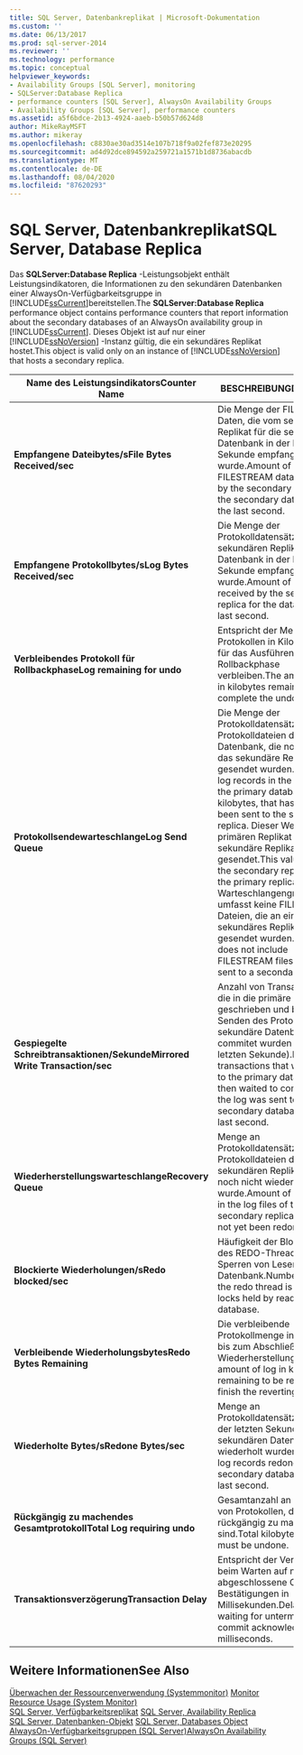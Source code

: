 ```yaml
---
title: SQL Server, Datenbankreplikat | Microsoft-Dokumentation
ms.custom: ''
ms.date: 06/13/2017
ms.prod: sql-server-2014
ms.reviewer: ''
ms.technology: performance
ms.topic: conceptual
helpviewer_keywords:
- Availability Groups [SQL Server], monitoring
- SQLServer:Database Replica
- performance counters [SQL Server], AlwaysOn Availability Groups
- Availability Groups [SQL Server], performance counters
ms.assetid: a5f6bdce-2b13-4924-aaeb-b50b57d624d8
author: MikeRayMSFT
ms.author: mikeray
ms.openlocfilehash: c8830ae30ad3514e107b718f9a02fef873e20295
ms.sourcegitcommit: ad4d92dce894592a259721a1571b1d8736abacdb
ms.translationtype: MT
ms.contentlocale: de-DE
ms.lasthandoff: 08/04/2020
ms.locfileid: "87620293"
---
```

# <a name="sql-server-database-replica"></a><span data-ttu-id="d1f6f-102">SQL Server, Datenbankreplikat</span><span class="sxs-lookup"><span data-stu-id="d1f6f-102">SQL Server, Database Replica</span></span>
  <span data-ttu-id="d1f6f-103">Das **SQLServer:Database Replica** -Leistungsobjekt enthält Leistungsindikatoren, die Informationen zu den sekundären Datenbanken einer AlwaysOn-Verfügbarkeitsgruppe in [!INCLUDE[ssCurrent](../../includes/sscurrent-md.md)]bereitstellen.</span><span class="sxs-lookup"><span data-stu-id="d1f6f-103">The **SQLServer:Database Replica** performance object contains performance counters that report information about the secondary databases of an AlwaysOn availability group in [!INCLUDE[ssCurrent](../../includes/sscurrent-md.md)].</span></span> <span data-ttu-id="d1f6f-104">Dieses Objekt ist auf nur einer [!INCLUDE[ssNoVersion](../../includes/ssnoversion-md.md)] -Instanz gültig, die ein sekundäres Replikat hostet.</span><span class="sxs-lookup"><span data-stu-id="d1f6f-104">This object is valid only on an instance of [!INCLUDE[ssNoVersion](../../includes/ssnoversion-md.md)] that hosts a secondary replica.</span></span>  
  
|<span data-ttu-id="d1f6f-105">Name des Leistungsindikators</span><span class="sxs-lookup"><span data-stu-id="d1f6f-105">Counter Name</span></span>|<span data-ttu-id="d1f6f-106">BESCHREIBUNG</span><span class="sxs-lookup"><span data-stu-id="d1f6f-106">Description</span></span>|<span data-ttu-id="d1f6f-107">Anzeige für...</span><span class="sxs-lookup"><span data-stu-id="d1f6f-107">View on...</span></span>|  
|------------------|-----------------|--------------|  
|<span data-ttu-id="d1f6f-108">**Empfangene Dateibytes/s**</span><span class="sxs-lookup"><span data-stu-id="d1f6f-108">**File Bytes Received/sec**</span></span>|<span data-ttu-id="d1f6f-109">Die Menge der FILESTREAM-Daten, die vom sekundären Replikat für die sekundäre Datenbank in der letzten Sekunde empfangen wurde.</span><span class="sxs-lookup"><span data-stu-id="d1f6f-109">Amount of FILESTREAM data received by the secondary replica for the secondary database in the last second.</span></span>|<span data-ttu-id="d1f6f-110">Sekundäres Replikat</span><span class="sxs-lookup"><span data-stu-id="d1f6f-110">Secondary replica</span></span>|  
|<span data-ttu-id="d1f6f-111">**Empfangene Protokollbytes/s**</span><span class="sxs-lookup"><span data-stu-id="d1f6f-111">**Log Bytes Received/sec**</span></span>|<span data-ttu-id="d1f6f-112">Die Menge der Protokolldatensätze, die vom sekundären Replikat für die Datenbank in der letzten Sekunde empfangen wurde.</span><span class="sxs-lookup"><span data-stu-id="d1f6f-112">Amount of log records received by the secondary replica for the database in the last second.</span></span>|<span data-ttu-id="d1f6f-113">Sekundäres Replikat</span><span class="sxs-lookup"><span data-stu-id="d1f6f-113">Secondary replica</span></span>|  
|<span data-ttu-id="d1f6f-114">**Verbleibendes Protokoll für Rollbackphase**</span><span class="sxs-lookup"><span data-stu-id="d1f6f-114">**Log remaining for undo**</span></span>|<span data-ttu-id="d1f6f-115">Entspricht der Menge an Protokollen in Kilobytes, die für das Ausführen der Rollbackphase verbleiben.</span><span class="sxs-lookup"><span data-stu-id="d1f6f-115">The amount of log in kilobytes remaining to complete the undo phase.</span></span>|<span data-ttu-id="d1f6f-116">Sekundäres Replikat</span><span class="sxs-lookup"><span data-stu-id="d1f6f-116">Secondary replica</span></span>|  
|<span data-ttu-id="d1f6f-117">**Protokollsendewarteschlange**</span><span class="sxs-lookup"><span data-stu-id="d1f6f-117">**Log Send Queue**</span></span>|<span data-ttu-id="d1f6f-118">Die Menge der Protokolldatensätze in den Protokolldateien der primären Datenbank, die noch nicht an das sekundäre Replikat gesendet wurden.</span><span class="sxs-lookup"><span data-stu-id="d1f6f-118">Amount of log records in the log files of the primary database, in kilobytes, that has not yet been sent to the secondary replica.</span></span> <span data-ttu-id="d1f6f-119">Dieser Wert wird vom primären Replikat an das sekundäre Replikat gesendet.</span><span class="sxs-lookup"><span data-stu-id="d1f6f-119">This value is sent to the secondary replica from the primary replica.</span></span> <span data-ttu-id="d1f6f-120">Die Warteschlangengröße umfasst keine FILESTREAM-Dateien, die an ein sekundäres Replikat gesendet wurden.</span><span class="sxs-lookup"><span data-stu-id="d1f6f-120">Queue size does not include FILESTREAM files that are sent to a secondary.</span></span>|<span data-ttu-id="d1f6f-121">Sekundäres Replikat</span><span class="sxs-lookup"><span data-stu-id="d1f6f-121">Secondary replica</span></span>|  
|<span data-ttu-id="d1f6f-122">**Gespiegelte Schreibtransaktionen/Sekunde**</span><span class="sxs-lookup"><span data-stu-id="d1f6f-122">**Mirrored Write Transaction/sec**</span></span>|<span data-ttu-id="d1f6f-123">Anzahl von Transaktionen, die in die primäre Datenbank geschrieben und beim Senden des Protokolls an die sekundäre Datenbank commitet wurden (in der letzten Sekunde).</span><span class="sxs-lookup"><span data-stu-id="d1f6f-123">Number of transactions that were written to the primary database and then waited to commit until the log was sent to the secondary database, in the last second.</span></span>|<span data-ttu-id="d1f6f-124">Primäres Replikat</span><span class="sxs-lookup"><span data-stu-id="d1f6f-124">Primary replica</span></span>|  
|<span data-ttu-id="d1f6f-125">**Wiederherstellungswarteschlange**</span><span class="sxs-lookup"><span data-stu-id="d1f6f-125">**Recovery Queue**</span></span>|<span data-ttu-id="d1f6f-126">Menge an Protokolldatensätzen in den Protokolldateien des sekundären Replikats, das noch nicht wiederholt wurde.</span><span class="sxs-lookup"><span data-stu-id="d1f6f-126">Amount of log records in the log files of the secondary replica that has not yet been redone.</span></span>|<span data-ttu-id="d1f6f-127">Sekundäres Replikat</span><span class="sxs-lookup"><span data-stu-id="d1f6f-127">Secondary replica</span></span>|  
|<span data-ttu-id="d1f6f-128">**Blockierte Wiederholungen/s**</span><span class="sxs-lookup"><span data-stu-id="d1f6f-128">**Redo blocked/sec**</span></span>|<span data-ttu-id="d1f6f-129">Häufigkeit der Blockierung des REDO-Threads für Sperren von Lesern der Datenbank.</span><span class="sxs-lookup"><span data-stu-id="d1f6f-129">Number of times the redo thread is blocked on locks held by readers of the database.</span></span>|<span data-ttu-id="d1f6f-130">Sekundäres Replikat</span><span class="sxs-lookup"><span data-stu-id="d1f6f-130">Secondary replica</span></span>|  
|<span data-ttu-id="d1f6f-131">**Verbleibende Wiederholungsbytes**</span><span class="sxs-lookup"><span data-stu-id="d1f6f-131">**Redo Bytes Remaining**</span></span>|<span data-ttu-id="d1f6f-132">Die verbleibende Protokollmenge in Kilobytes bis zum Abschließen der Wiederherstellungsphase.</span><span class="sxs-lookup"><span data-stu-id="d1f6f-132">The amount of log in kilobytes remaining to be redone to finish the reverting phase.</span></span>|<span data-ttu-id="d1f6f-133">Sekundäres Replikat</span><span class="sxs-lookup"><span data-stu-id="d1f6f-133">Secondary replica</span></span>|  
|<span data-ttu-id="d1f6f-134">**Wiederholte Bytes/s**</span><span class="sxs-lookup"><span data-stu-id="d1f6f-134">**Redone Bytes/sec**</span></span>|<span data-ttu-id="d1f6f-135">Menge an Protokolldatensätzen, die in der letzten Sekunde auf der sekundären Datenbank wiederholt wurden.</span><span class="sxs-lookup"><span data-stu-id="d1f6f-135">Amount of log records redone on the secondary database in the last second.</span></span>|<span data-ttu-id="d1f6f-136">Sekundäres Replikat</span><span class="sxs-lookup"><span data-stu-id="d1f6f-136">Secondary replica</span></span>|  
|<span data-ttu-id="d1f6f-137">**Rückgängig zu machendes Gesamtprotokoll**</span><span class="sxs-lookup"><span data-stu-id="d1f6f-137">**Total Log requiring undo**</span></span>|<span data-ttu-id="d1f6f-138">Gesamtanzahl an Kilobytes von Protokollen, die rückgängig zu machen sind.</span><span class="sxs-lookup"><span data-stu-id="d1f6f-138">Total kilobytes of log that must be undone.</span></span>|<span data-ttu-id="d1f6f-139">Sekundäres Replikat</span><span class="sxs-lookup"><span data-stu-id="d1f6f-139">Secondary replica</span></span>|  
|<span data-ttu-id="d1f6f-140">**Transaktionsverzögerung**</span><span class="sxs-lookup"><span data-stu-id="d1f6f-140">**Transaction Delay**</span></span>|<span data-ttu-id="d1f6f-141">Entspricht der Verzögerung beim Warten auf nicht abgeschlossene Commit-Bestätigungen in Millisekunden.</span><span class="sxs-lookup"><span data-stu-id="d1f6f-141">Delay in waiting for unterminated commit acknowledgement, in milliseconds.</span></span>|<span data-ttu-id="d1f6f-142">Primäres Replikat</span><span class="sxs-lookup"><span data-stu-id="d1f6f-142">Primary replica</span></span>|  
  
## <a name="see-also"></a><span data-ttu-id="d1f6f-143">Weitere Informationen</span><span class="sxs-lookup"><span data-stu-id="d1f6f-143">See Also</span></span>  
 <span data-ttu-id="d1f6f-144">[Überwachen der Ressourcenverwendung &#40;Systemmonitor&#41;](monitor-resource-usage-system-monitor.md) </span><span class="sxs-lookup"><span data-stu-id="d1f6f-144">[Monitor Resource Usage &#40;System Monitor&#41;](monitor-resource-usage-system-monitor.md) </span></span>  
 <span data-ttu-id="d1f6f-145">[SQL Server, Verfügbarkeitsreplikat](sql-server-availability-replica.md) </span><span class="sxs-lookup"><span data-stu-id="d1f6f-145">[SQL Server, Availability Replica](sql-server-availability-replica.md) </span></span>  
 <span data-ttu-id="d1f6f-146">[SQL Server, Datenbanken-Objekt](sql-server-databases-object.md) </span><span class="sxs-lookup"><span data-stu-id="d1f6f-146">[SQL Server, Databases Object](sql-server-databases-object.md) </span></span>  
 [<span data-ttu-id="d1f6f-147">AlwaysOn-Verfügbarkeitsgruppen (SQL Server)</span><span class="sxs-lookup"><span data-stu-id="d1f6f-147">AlwaysOn Availability Groups (SQL Server)</span></span>](../../database-engine/availability-groups/windows/always-on-availability-groups-sql-server.md)  
  
  
